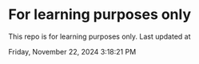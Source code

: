 # For learning purposes only
This repo is for learning purposes only.
Last updated at

Friday, November 22, 2024 3:18:21 PM


